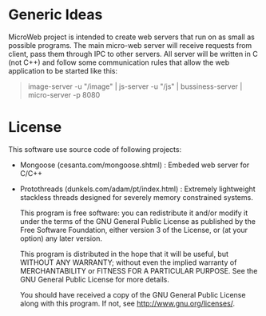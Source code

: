 
Generic Ideas
=============

MicroWeb project is intended to create web servers that run on as small as possible programs. The main micro-web server will receive requests from client, pass them through IPC to other servers. All server will be written in C (not C++) and follow some communication rules that allow the web application to be started like this:
> image-server -u "/image" | js-server -u "/js" | bussiness-server | micro-server -p 8080

License
=======

This software use source code of following projects:
 - Mongoose (cesanta.com/mongoose.shtml) : Embeded web server for C/C++
 - Protothreads (dunkels.com/adam/pt/index.html) : Extremely lightweight stackless threads designed for severely memory constrained systems.

    This program is free software: you can redistribute it and/or modify
    it under the terms of the GNU General Public License as published by
    the Free Software Foundation, either version 3 of the License, or
    (at your option) any later version.

    This program is distributed in the hope that it will be useful,
    but WITHOUT ANY WARRANTY; without even the implied warranty of
    MERCHANTABILITY or FITNESS FOR A PARTICULAR PURPOSE.  See the
    GNU General Public License for more details.

    You should have received a copy of the GNU General Public License
    along with this program.  If not, see <http://www.gnu.org/licenses/>.
